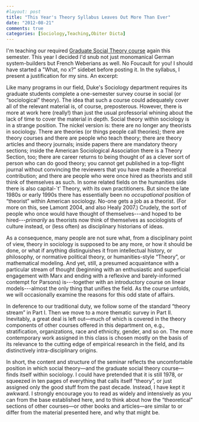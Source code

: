 ```yaml
---
#layout: post
title: "This Year's Theory Syllabus Leaves Out More Than Ever"
date: "2012-08-21"
comments: true
categories: [Sociology,Teaching,Obiter Dicta]
---
```


I'm teaching our required [Graduate Social Theory course](http://www.kieranhealy.org/files/teaching/gradtheory.pdf) again this semester. This year I decided I'd snub not just monomanical German system-builders but French Weberians as well. No Foucault for you! I should have started a "What, no x?" sidebet before posting it. In the syllabus, I present a justification for my sins. An excerpt:

Like many programs in our field, Duke's Sociology department requires its graduate students complete a one-semester survey course in social (or “sociological” theory). The idea that such a course could adequately cover all of the relevant material is, of course, preposterous. However, there is more at work here (really!) than just the usual professorial whining about the lack of time to cover the material in depth. Social theory within sociology is in a strange position. The nickel version is: there are no longer any theorists in sociology. There are theories (or things people call theories); there are theory courses and there are people who teach theory; there are theory articles and theory journals; inside papers there are mandatory theory sections; inside the American Sociological Association there is a Theory Section, too; there are career returns to being thought of as a clever sort of person who can do good theory; you cannot get published in a top-flight journal without convincing the reviewers that you have made a theoretical contribution; and there are people who were once hired as theorists and still think of themselves as such. In some related fields on the humanities side there is also capital-`t' Theory, with its own practitioners. But since the late 1980s or early 1990s there has essentially been no *occupational* position of “theorist” within American sociology. No-one gets a job as a theorist. (For more on this, see Lamont 2004, and also Healy 2007.) Crudely, the sort of people who once would have thought of themselves---and hoped to be hired---*primarily* as theorists now think of themselves as sociologists of culture instead, or (less often) as disciplinary historians of ideas.

As a consequence, many people are not sure what, from a disciplinary point of view, theory in sociology is supposed to be any more, or how it should be done, or what if anything distinguishes it from intellectual history, or philosophy, or normative political theory, or humanities-style “Theory”, or mathematical modeling. And yet, still, a presumed acquaintance with a particular stream of thought (beginning with an enthusiastic and superficial engagement with Marx and ending with a reflexive and barely-informed contempt for Parsons) is---together with an introductory course on linear models---almost the only thing that unifies the field. As the course unfolds, we will occasionally examine the reasons for this odd state of affairs.

In deference to our traditional duty, we follow some of the standard “theory stream” in Part I. Then we move to a more thematic survey in Part II. Inevitably, a great deal is left out—much of which is covered in the theory components of other courses offered in this department on, e.g., stratification, organizations, race and ethnicity, gender, and so on. The more contemporary work assigned in this class is chosen mostly on the basis of its relevance to the cutting edge of empirical research in the field, and its distinctively intra-disciplinary origins.

In short, the content and structure of the seminar reflects the uncomfortable position in which social theory—and the graduate social theory course—finds itself within sociology. I could have pretended that it is still 1978, or squeezed in ten pages of everything that calls itself “theory”, or just assigned only the good stuff from the past decade. Instead, I have kept it awkward. I strongly encourage you to read as widely and intensively as you can from the base established here, and to think about how the “theoretical” sections of other courses—or other books and articles—are similar to or differ from the material presented here, and why that might be.
